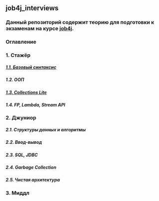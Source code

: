 ## job4j_interviews
### Данный репозиторий содержит теорию для подготовки к экзаменам на курсе [job4j](https://www.job4j.ru/).
### Оглавление
### 1. Стажёр
##### [1.1. Базовый синтаксис](https://github.com/shaporen/job4j_interviews/blob/main/Core.md)
##### 1.2. ООП
##### [1.3. Collections Lite](https://github.com/shaporen/job4j_interviews/blob/main/CollectionsLite.md)
##### 1.4. FP, Lambda, Stream API
### 2. Джуниор
##### 2.1. Структуры данных и алгоритмы
##### 2.2. Ввод-вывод
##### 2.3. SQL, JDBC
##### 2.4. Garbage Collection
##### 2.5. Чистая архитектура
### 3. Миддл
